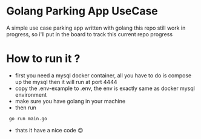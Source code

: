 # Golang Parking App UseCase

A simple use case parking app written with golang 
this repo still work in progress, so i'll put in the board to track this current repo progress 

# How to run it ?
- first you need a mysql docker container, all you have to do is compose up the mysql then it will run at port 4444
- copy the .env-example to .env, the env is exactly same as docker mysql environment
- make sure you have golang in your machine
- then run 
```bash
 go run main.go
```
- thats it have a nice code 😉